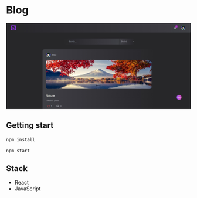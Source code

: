 # Blog
![](/preview.jpg)


## Getting start
```
npm install 
```
```
npm start
```
## Stack
- React
- JavaScript
